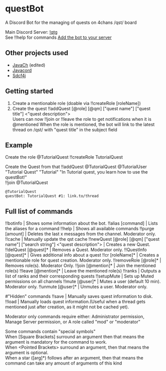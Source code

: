 # questBot
A Discord Bot for the managing of quests on 4chans /qst/ board

Main Discord Server: [!qtg](https://discordapp.com/invite/USPFgKa)  
See !!help for commands
[Add the bot to your server](https://discordapp.com/api/oauth2/authorize?client_id=302172063270174720&scope=bot&permissions=0)

## Other projects used
* [JavaCh](https://github.com/camelKaiser/JavaCh) (edited)
* [Javacord](https://github.com/BtoBastian/Javacord)
* [Sdcf4j](https://github.com/BtoBastian/sdcf4j)

## Getting started
1. Create a mentionable role (doable via !!createRole [roleName])
2. Create the quest
  !!addQuest [@role] [@qm] ["quest name"] ["quest title"] <"quest description">  
  Users can now !!join or !!leave the role to get notifications when it is @mentioned
  When the role is mentioned, the bot will link to the latest thread on /qst/ with "quest title" in the subject field  



## Example
Create the role @TutorialQuest
!!createRole TutorialQuest

Create the Quest from that
!!addQuest @TutorialQuest @TutorialUser "Tutorial Quest" "Tutorial" "In Tutorial quest, you learn how to use the questBot!"  
!!join @TutorialQuest  

`@TutorialQuest`  
`questBot: TutorialQuest #1: link.to/thread`  

## Full list of commands
!!botinfo | Shows some information about the bot.
!!alias [command] | Lists the aliases for a command
!!help | Shows all available commands
!!purge [amount] | Deletes the last x messages from the channel. Moderator only.
!!cache | Manually update the qst cache
!!newQuest [@role] [@qm] ["quest name"] ["search string"] <"quest description"> | Creates a new Quest.
!!delQuest [@quest]* | Removes a Quest. Moderator only.
!!QuestInfo [@quest]* | Gives additional info about a quest
!!cr [roleName]* | Creates a mentionable role for quest creation. Moderator only.
!!removeRole [@role]* | Removes role(s). Moderator Only.
!!join [@mention]* | Join the mentioned role(s)
!!leave [@mention]* | Leave the mentioned role(s)
!!ranks | Outputs a list of ranks and their corresponding quests
!!setupMute | Sets up Muted permissions on all channels
!!mute [@user]* <Time> | Mutes a user (default 10 min). Moderator only.
!!unmute [@user]* | Unmutes a user. Moderator only.

#"Hidden" commands
!!save | Manually saves quest information to disk.
!!load | Manually loads quest information.(Useful when a thread gets mentioned just after creation, as it might not be cached yet).


Moderator only commands require either:
Administrator permission,
Manage Server permission, or
A role called "mod" or "moderator"

Some commands contain "special symbols"  
When [Square Brackets] surround an argument then that means the argument is mandatory for the command to work.  
When \<Pointed Brackets\> surround an argument, then that means the argument is optional.  
When a star (\[arg\]\*) follows after an argument, then that means the command can take any amount of arguments of this kind
